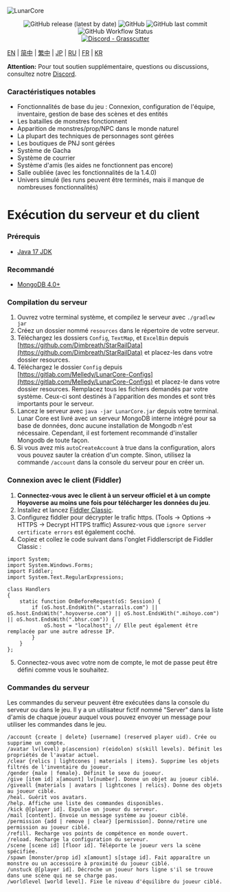 ![LunarCore](https://socialify.git.ci/Melledy/LunarCore/image?description=1&descriptionEditable=A%20game%20server%20reimplementation%20for%20version%201.5.0%20of%20a%20certain%20turn-based%20anime%20game%20for%20educational%20purposes.%20&font=Inter&forks=1&issues=1&language=1&name=1&owner=1&pulls=1&stargazers=1&theme=Light)
<div align="center"><img alt="GitHub release (latest by date)" src="https://img.shields.io/github/v/release/Melledy/LunarCore?logo=java&style=for-the-badge"> <img alt="GitHub" src="https://img.shields.io/github/license/Melledy/LunarCore?style=for-the-badge"> <img alt="GitHub last commit" src="https://img.shields.io/github/last-commit/Melledy/LunarCore?style=for-the-badge"> <img alt="GitHub Workflow Status" src="https://img.shields.io/github/actions/workflow/status/Melledy/LunarCore/build.yml?branch=development&logo=github&style=for-the-badge"></div>

<div align="center"><a href="https://discord.gg/cfPKJ6N5hw"><img alt="Discord - Grasscutter" src="https://img.shields.io/discord/1163718404067303444?label=Discord&logo=discord&style=for-the-badge"></a></div>

[EN](../README.md) | [简中](README_zh-CN.md) | [繁中](README_zh-TW.md) | [JP](README_ja-JP.md) | [RU](README_ru-RU.md) | [FR](README_fr-FR.md) | [KR](README_ko-KR.md)

**Attention:** Pour tout soutien supplémentaire, questions ou discussions, consultez notre [Discord](https://discord.gg/cfPKJ6N5hw).

### Caractéristiques notables
- Fonctionnalités de base du jeu : Connexion, configuration de l'équipe, inventaire, gestion de base des scènes et des entités
- Les batailles de monstres fonctionnent
- Apparition de monstres/prop/NPC dans le monde naturel
- La plupart des techniques de personnages sont gérées
- Les boutiques de PNJ sont gérées
- Système de Gacha
- Système de courrier
- Système d'amis (les aides ne fonctionnent pas encore)
- Salle oubliée (avec les fonctionnalités de la 1.4.0)
- Univers simulé (les runs peuvent être terminés, mais il manque de nombreuses fonctionnalités)

# Exécution du serveur et du client

### Prérequis
* [Java 17 JDK](https://www.oracle.com/java/technologies/javase/jdk17-archive-downloads.html)

### Recommandé
* [MongoDB 4.0+](https://www.mongodb.com/try/download/community)

### Compilation du serveur
1. Ouvrez votre terminal système, et compilez le serveur avec `./gradlew jar`
2. Créez un dossier nommé `resources` dans le répertoire de votre serveur.
3. Téléchargez les dossiers `Config`, `TextMap`, et `ExcelBin` depuis [https://github.com/Dimbreath/StarRailData](https://github.com/Dimbreath/StarRailData) et placez-les dans votre dossier resources.
4. Téléchargez le dossier `Config` depuis [https://gitlab.com/Melledy/LunarCore-Configs](https://gitlab.com/Melledy/LunarCore-Configs) et placez-le dans votre dossier resources. Remplacez tous les fichiers demandés par votre système. Ceux-ci sont destinés à l'apparition des mondes et sont très importants pour le serveur.
5. Lancez le serveur avec `java -jar LunarCore.jar` depuis votre terminal. Lunar Core est livré avec un serveur MongoDB interne intégré pour sa base de données, donc aucune installation de Mongodb n'est nécessaire. Cependant, il est fortement recommandé d'installer Mongodb de toute façon.
6. Si vous avez mis `autoCreateAccount` à true dans la configuration, alors vous pouvez sauter la création d'un compte. Sinon, utilisez la commande `/account` dans la console du serveur pour en créer un.

### Connexion avec le client (Fiddler)
1. **Connectez-vous avec le client à un serveur officiel et à un compte Hoyoverse au moins une fois pour télécharger les données du jeu**.
2. Installez et lancez [Fiddler Classic](https://www.telerik.com/fiddler).
3. Configurez fiddler pour décrypter le trafic https. (Tools -> Options -> HTTPS -> Decrypt HTTPS traffic) Assurez-vous que `ignore server certificate errors` est également coché.
4. Copiez et collez le code suivant dans l'onglet Fiddlerscript de Fiddler Classic :

```
import System;
import System.Windows.Forms;
import Fiddler;
import System.Text.RegularExpressions;

class Handlers
{
    static function OnBeforeRequest(oS: Session) {
        if (oS.host.EndsWith(".starrails.com") || oS.host.EndsWith(".hoyoverse.com") || oS.host.EndsWith(".mihoyo.com") || oS.host.EndsWith(".bhsr.com")) {
            oS.host = "localhost"; // Elle peut également être remplacée par une autre adresse IP.
        }
    }
};
```

5. Connectez-vous avec votre nom de compte, le mot de passe peut être défini comme vous le souhaitez.

### Commandes du serveur
Les commandes du serveur peuvent être exécutées dans la console du serveur ou dans le jeu. Il y a un utilisateur fictif nommé "Server" dans la liste d'amis de chaque joueur auquel vous pouvez envoyer un message pour utiliser les commandes dans le jeu.

```
/account {create | delete} [username] (reserved player uid). Crée ou supprime un compte.
/avatar lv(level) p(ascension) r(eidolon) s(skill levels). Définit les propriétés de l'avatar actuel.
/clear {relics | lightcones | materials | items}. Supprime les objets filtrés de l'inventaire du joueur.
/gender {male | female}. Définit le sexe du joueur.
/give [item id] x[amount] lv[number]. Donne un objet au joueur ciblé.
/giveall {materials | avatars | lightcones | relics}. Donne des objets au joueur ciblé.
/heal. Guérit vos avatars.
/help. Affiche une liste des commandes disponibles.
/kick @[player id]. Expulse un joueur du serveur.
/mail [content]. Envoie un message système au joueur ciblé.
/permission {add | remove | clear} [permission]. Donne/retire une permission au joueur ciblé.
/refill. Recharge vos points de compétence en monde ouvert.
/reload. Recharge la configuration du serveur.
/scene [scene id] [floor id]. Téléporte le joueur vers la scène spécifiée.
/spawn [monster/prop id] x[amount] s[stage id]. Fait apparaître un monstre ou un accessoire à proximité du joueur ciblé.
/unstuck @[player id]. Décroche un joueur hors ligne s'il se trouve dans une scène qui ne se charge pas.
/worldlevel [world level]. Fixe le niveau d'équilibre du joueur ciblé.
```
